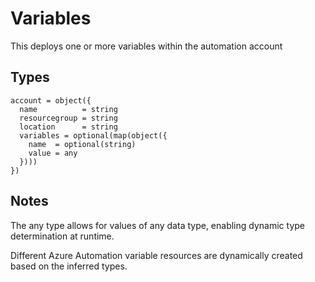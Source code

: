 # Variables

This deploys one or more variables within the automation account

## Types

```hcl
account = object({
  name          = string
  resourcegroup = string
  location      = string
  variables = optional(map(object({
    name  = optional(string)
    value = any
  })))
})
```

## Notes

The any type allows for values of any data type, enabling dynamic type determination at runtime.

Different Azure Automation variable resources are dynamically created based on the inferred types.
